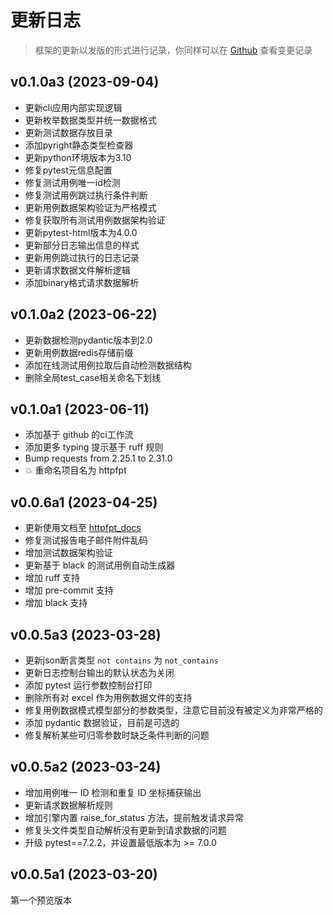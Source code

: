 # 更新日志

> 框架的更新以发版的形式进行记录，你同样可以在 [Github](https://github.com/wu-clan/httpfpt/releases) 查看变更记录

## v0.1.0a3 (2023-09-04)

* 更新cli应用内部实现逻辑
* 更新枚举数据类型并统一数据格式
* 更新测试数据存放目录
* 添加pyright静态类型检查器
* 更新python环境版本为3.10
* 修复pytest元信息配置
* 修复测试用例唯一id检测
* 修复测试用例跳过执行条件判断
* 更新用例数据架构验证为严格模式
* 修复获取所有测试用例数据架构验证
* 更新pytest-html版本为4.0.0
* 更新部分日志输出信息的样式
* 更新用例跳过执行的日志记录
* 更新请求数据文件解析逻辑
* 添加binary格式请求数据解析

## v0.1.0a2 (2023-06-22)

* 更新数据检测pydantic版本到2.0
* 更新用例数据redis存储前缀
* 添加在线测试用例拉取后自动检测数据结构
* 删除全局test_case相关命名下划线

## v0.1.0a1 (2023-06-11)

- 添加基于 github 的ci工作流
- 添加更多 typing 提示基于 ruff 规则
- Bump requests from 2.25.1 to 2.31.0
- 💥 重命名项目名为 httpfpt

## v0.0.6a1 (2023-04-25)

- 更新使用文档至 [httpfpt_docs](https://wu-clan.github.io/httpfpt/)
- 修复测试报告电子邮件附件乱码
- 增加测试数据架构验证
- 更新基于 black 的测试用例自动生成器
- 增加 ruff 支持
- 增加 pre-commit 支持
- 增加 black 支持

## v0.0.5a3 (2023-03-28)

- 更新json断言类型 `not contains` 为 `not_contains`
- 更新日志控制台输出的默认状态为关闭
- 添加 pytest 运行参数控制台打印
- 删除所有对 excel 作为用例数据文件的支持
- 修复用例数据模式模型部分的参数类型，注意它目前没有被定义为非常严格的
- 添加 pydantic 数据验证，目前是可选的
- 修复解析某些可归零参数时缺乏条件判断的问题

## v0.0.5a2 (2023-03-24)

- 增加用例唯一 ID 检测和重复 ID 坐标捕获输出
- 更新请求数据解析规则
- 增加引擎内置 raise_for_status 方法，提前触发请求异常
- 修复头文件类型自动解析没有更新到请求数据的问题
- 升级 pytest==7.2.2，并设置最低版本为 >= 7.0.0

## v0.0.5a1 (2023-03-20)

第一个预览版本
